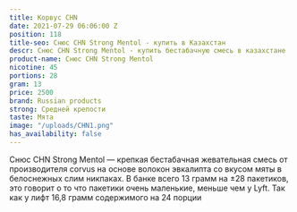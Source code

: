 ```yaml
---
title: Корвус CHN
date: 2021-07-29 06:06:00 Z
position: 118
title-seo: Снюс CHN Strong Mentol - купить в Казахстан
descr: Снюс CHN Strong Mentol - купить бестабачную смесь в казахстане
product-name: Снюс CHN Strong Mentol
nicotine: 45
portions: 28
gram: 13
price: 2500
brand: Russian products
strong: Средней крепости
taste: Мята
image: "/uploads/CHN1.png"
has_availability: false
---
```


Снюс CHN Strong Mentol — крепкая бестабачная жевательная смесь от производителя corvus на основе волокон эвкалипта со вкусом мяты в белоснежных слим никпаках. В банке всего 13 грамм на ±28 пакетиков, это говорит о то что пакетики очень маленькие, меньше чем у Lyft. Так как у лифт 16,8 грамм содержимого на 24 порции

